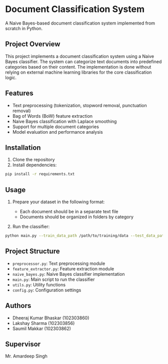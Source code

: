 # Document Classification System

A Naive Bayes-based document classification system implemented from scratch in Python.

## Project Overview

This project implements a document classification system using a Naive Bayes classifier. The system can categorize text documents into predefined categories based on their content. The implementation is done without relying on external machine learning libraries for the core classification logic.

## Features

- Text preprocessing (tokenization, stopword removal, punctuation removal)
- Bag of Words (BoW) feature extraction
- Naive Bayes classification with Laplace smoothing
- Support for multiple document categories
- Model evaluation and performance analysis

## Installation

1. Clone the repository
2. Install dependencies:
```bash
pip install -r requirements.txt
```

## Usage

1. Prepare your dataset in the following format:
   - Each document should be in a separate text file
   - Documents should be organized in folders by category

2. Run the classifier:
```bash
python main.py --train_data_path /path/to/training/data --test_data_path /path/to/test/data
```

## Project Structure

- `preprocessor.py`: Text preprocessing module
- `feature_extractor.py`: Feature extraction module
- `naive_bayes.py`: Naive Bayes classifier implementation
- `main.py`: Main script to run the classifier
- `utils.py`: Utility functions
- `config.py`: Configuration settings

## Authors

- Dheeraj Kumar Bhaskar (102303860)
- Lakshay Sharma (102303856)
- Saumil Makkar (102303862)

## Supervisor

Mr. Amardeep Singh 